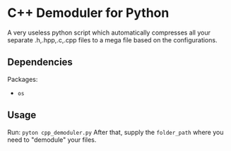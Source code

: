 # C++ Demoduler for Python

A very useless python script which automatically compresses all your separate .h,.hpp,.c,.cpp files to a mega file based on the configurations.

## Dependencies

Packages:
- `os`

## Usage

Run:
`pyton cpp_demoduler.py`
After that, supply the `folder_path` where you need to "demodule" your files.